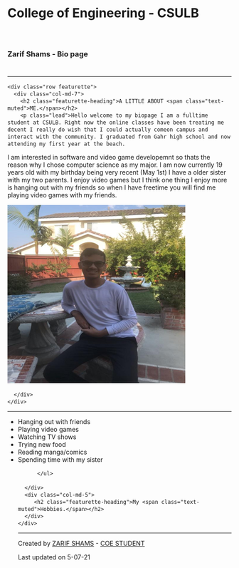 <!DOCTYPE html>
<html lang="en">
<head>
  <title>Zarif Shams- Bio Page </title>
  <meta charset="utf-8">
  <meta name="viewport" content="width=device-width, initial-scale=1">
  <link rel="stylesheet" href="https://maxcdn.bootstrapcdn.com/bootstrap/4.5.2/css/bootstrap.min.css">

<link rel="stylesheet" href="https://use.fontawesome.com/releases/v5.7.0/css/all.css" integrity="sha384-lZN37f5QGtY3VHgisS14W3ExzMWZxybE1SJSEsQp9S+oqd12jhcu+A56Ebc1zFSJ" crossorigin="anonymous">

  <script src="https://ajax.googleapis.com/ajax/libs/jquery/3.5.1/jquery.min.js"></script>
  <script src="https://cdnjs.cloudflare.com/ajax/libs/popper.js/1.16.0/umd/popper.min.js"></script>
  <script src="https://maxcdn.bootstrapcdn.com/bootstrap/4.5.2/js/bootstrap.min.js"></script>

</head>
<body>

<div class="jumbotron text-center" style="margin-bottom:0">
    <h1>College of Engineering - CSULB </h1>
  <h3>Zarif Shams - Bio page<i class="fas fa-university" style="font-size:60px;color:gold;text-shadow:2px 2px 4px #000000;"></i></h3>

</div>


<div class="container" style="margin-top:30px">

 <hr class="featurette-divider">

    <div class="row featurette">
      <div class="col-md-7">
        <h2 class="featurette-heading">A LITTLE ABOUT <span class="text-muted">ME.</span></h2>
        <p class="lead">Hello welcome to my biopage I am a fulltime student at CSULB. Right now the online classes have been treating me decent I really do wish that I could actually comeon campus and interact with the community. I graduated from Gahr high school and now attending my first year at the beach. 
I am interested in software and video game developemnt so thats the reason why I chose computer science as my major. I am now currently 19 years old with my birthday being very recent (May 1st) I have a older sister with my two parents. I enjoy video games but I think one thing I enjoy more is hanging out with my friends so when I have freetime you will find me playing video games with my friends.</p>
      </div>
      <div class="col-md-5">
        <img src="Zarif.jpg" alt="Zarif Shams" width="400" height="400">

      </div>
    </div>

   <hr class="featurette-divider">

<div class="row featurette">
      <div class="col-md-7">
          <ul>
          <li>Hanging out with friends</li>  
            <li>Playing video games</li>
          <li>Watching TV shows</li>
            <li>Trying new food</li>
            <li>Reading manga/comics</li>
            <li>Spending time with my sister</li>

          </ul>

      </div>
      <div class="col-md-5">
         <h2 class="featurette-heading">My <span class="text-muted">Hobbies.</span></h2>
      </div>
    </div>

   <hr class="featurette-divider">    

<div class="jumbotron text-center" style="margin-bottom:0">
  <p>Created by <a href="mailto:mylegendaries75@gmail.com">ZARIF SHAMS</a> -  <a href="www.linkedin.com/in/zarif-shams-022387199" target="_blank">COE STUDENT</a></p><p>Last updated on 5-07-21</p>
    <i class="fas fa-chalkboard-teacher" style="font-size:60px;color:gold;text-shadow:2px 2px 4px #000000;"></i>
</div>
    </div>
</body>
</html>
